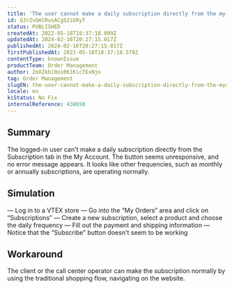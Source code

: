 ```yaml
---
title: 'The user cannot make a daily subscription directly from the my-subscriptions area'
id: QJrZvOmlRusACgS2iGRyT
status: PUBLISHED
createdAt: 2022-05-18T18:37:18.099Z
updatedAt: 2024-02-16T20:27:15.017Z
publishedAt: 2024-02-16T20:27:15.017Z
firstPublishedAt: 2022-05-18T18:37:18.579Z
contentType: knownIssue
productTeam: Order Management
author: 2mXZkbi0oi061KicTExNjo
tag: Order Management
slugEN: the-user-cannot-make-a-daily-subscription-directly-from-the-mysubscriptions-area
locale: en
kiStatus: No Fix
internalReference: 430650
---
```


## Summary


The logged-in user can't make a daily subscription directly from the Subscription tab in the My Account. The button seems unresponsive, and no error message appears. It looks like other frequencies, such as monthly or annually subscriptions, are operating normally.



## Simulation


— Log in to a VTEX store
— Go into the “My Orders” area and click on “Subscriptions”
— Create a new subscription, select a product and choose the daily frequency
— Fill out the payment and shipping information
— Notice that the “Subscribe” button doesn't seem to be working



## Workaround


The client or the call center operator can make the subscription normally by using the traditional shopping flow, navigating on the website.


